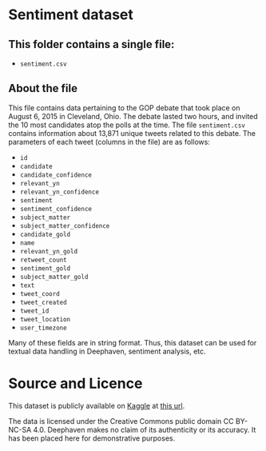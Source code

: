 # Sentiment dataset

## This folder contains a single file:

- `sentiment.csv`

## About the file

This file contains data pertaining to the GOP debate that took place on August 6, 2015 in Cleveland, Ohio.  The debate lasted two hours, and invited the 10 most candidates atop the polls at the time.  The file `sentiment.csv` contains information about 13,871 unique tweets related to this debate.  The parameters of each tweet (columns in the file) are as follows:

- `id`
- `candidate`
- `candidate_confidence`
- `relevant_yn`
- `relevant_yn_confidence`
- `sentiment`
- `sentiment_confidence`
- `subject_matter`
- `subject_matter_confidence`
- `candidate_gold`
- `name`
- `relevant_yn_gold`
- `retweet_count`
- `sentiment_gold`
- `subject_matter_gold`
- `text`
- `tweet_coord`
- `tweet_created`
- `tweet_id`
- `tweet_location`
- `user_timezone`

Many of these fields are in string format.  Thus, this dataset can be used for textual data handling in Deephaven, sentiment analysis, etc.

# Source and Licence

This dataset is publicly available on [Kaggle](https://www.kaggle.com/) at [this url](https://www.kaggle.com/crowdflower/first-gop-debate-twitter-sentiment).

The data is licensed under the Creative Commons public domain CC BY-NC-SA 4.0.  Deephaven makes no claim of its authenticity or its accuracy.  It has been placed here for demonstrative purposes.